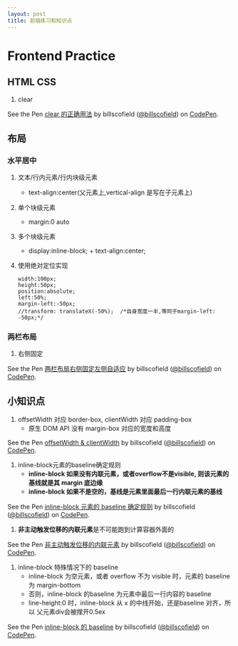 ```yaml
---
layout: post
title: 前端练习和知识点
---
```

# Frontend Practice

## HTML CSS
1. clear
<p data-height="265" data-theme-id="0" data-slug-hash="NBowRd" data-default-tab="html,result" data-user="billscofield" data-pen-title="clear 的正确用法" class="codepen">See the Pen <a href="https://codepen.io/billscofield/pen/NBowRd/">clear 的正确用法</a> by billscofield (<a href="https://codepen.io/billscofield">@billscofield</a>) on <a href="https://codepen.io">CodePen</a>.</p>
<script async src="https://static.codepen.io/assets/embed/ei.js"></script>

## 布局
### 水平居中
1. 文本/行内元素/行内块级元素
    * text-align:center(父元素上,vertical-align 是写在子元素上)
1. 单个块级元素
    * margin:0 auto
1. 多个块级元素
    * display:inline-block; + text-align:center;
1. 使用绝对定位实现

    ```
    width:100px;
    height:50px;
    position:absolute;
    left:50%;
    margin-left:-50px;
    //transform: translateX(-50%);  /*自身宽度一半,等同于margin-left: -50px;*/
    ```






### 两栏布局
1. 右侧固定
<p data-height="319" data-theme-id="0" data-slug-hash="qygJGM" data-default-tab="html,result" data-user="billscofield" data-pen-title="两栏布局右侧固定左侧自适应" class="codepen">See the Pen <a href="https://codepen.io/billscofield/pen/qygJGM/">两栏布局右侧固定左侧自适应</a> by billscofield (<a href="https://codepen.io/billscofield">@billscofield</a>) on <a href="https://codepen.io">CodePen</a>.</p>
<script async src="https://static.codepen.io/assets/embed/ei.js"></script>


## 小知识点
1. offsetWidth 对应 border-box, clientWidth 对应 padding-box
    * 原生 DOM API 没有 margin-box 对应的宽度和高度
<p data-height="265" data-theme-id="0" data-slug-hash="ZjwmYX" data-default-tab="js,result" data-user="billscofield" data-pen-title="offsetWidth & clientWidth" class="codepen">See the Pen <a href="https://codepen.io/billscofield/pen/ZjwmYX/">offsetWidth & clientWidth</a> by billscofield (<a href="https://codepen.io/billscofield">@billscofield</a>) on <a href="https://codepen.io">CodePen</a>.</p>
<script async src="https://static.codepen.io/assets/embed/ei.js"></script>

1. inline-block元素的baseline确定规则
    * **inline-block 如果没有内联元素，或者overflow不是visible, 则该元素的基线就是其 margin 底边缘**
    * **inline-block 如果不是空的，基线是元素里面最后一行内联元素的基线**

<p data-height="311" data-theme-id="0" data-slug-hash="YjgKvJ" data-default-tab="css,result" data-user="billscofield" data-pen-title="inline-block 元素的 baseline 确定规则" class="codepen">See the Pen <a href="https://codepen.io/billscofield/pen/YjgKvJ/">inline-block 元素的 baseline 确定规则</a> by billscofield (<a href="https://codepen.io/billscofield">@billscofield</a>) on <a href="https://codepen.io">CodePen</a>.</p>
<script async src="https://static.codepen.io/assets/embed/ei.js"></script>

1. **非主动触发位移的内联元素**是不可能跑到计算容器外面的

<p data-height="233" data-theme-id="0" data-slug-hash="GBeoJr" data-default-tab="css,result" data-user="billscofield" data-pen-title="非主动触发位移的内联元素" class="codepen">See the Pen <a href="https://codepen.io/billscofield/pen/GBeoJr/">非主动触发位移的内联元素</a> by billscofield (<a href="https://codepen.io/billscofield">@billscofield</a>) on <a href="https://codepen.io">CodePen</a>.</p>
<script async src="https://static.codepen.io/assets/embed/ei.js"></script>

1. inline-block 特殊情况下的 baseline
    * inline-block 为空元素，或者 overflow 不为 visible 时，元素的 baseline 为 margin-bottom
    * 否则，inline-block 的baseline 为元素中最后一行内容的 baseline
    * line-height:0 时，inline-block 从 x 的中线开始，还是baseline 对齐，所以 父元素div会被撑开0.5ex

<p data-height="307" data-theme-id="0" data-slug-hash="ajMBZp" data-default-tab="html,result" data-user="billscofield" data-pen-title="inline-block 的 baseline" class="codepen">See the Pen <a href="https://codepen.io/billscofield/pen/ajMBZp/">inline-block 的 baseline</a> by billscofield (<a href="https://codepen.io/billscofield">@billscofield</a>) on <a href="https://codepen.io">CodePen</a>.</p>
<script async src="https://static.codepen.io/assets/embed/ei.js"></script>

